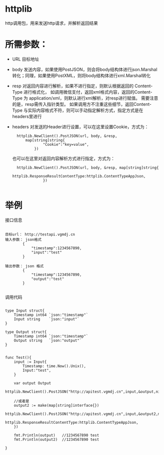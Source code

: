 # httplib
http调用包，用来发送http请求，并解析返回结果

# 所需参数：
- URL
  目标地址

- body
  发送内容，如果使用PostJSON，则会将body结构体进行json.Marshal转化；同理，如果使用PostXML，则将body结构体进行xml.Marshal转化

- resp
  对返回内容进行解析，如果不进行指定，则默认根据返回的 Content-Type 进行格式化，
  如调用微信支付，返回xml格式内容，返回的Content-Type 为 application/xml，则默认进行xml解析，对resp进行赋值。
  需要注意的是，resp需传入指针类型。
  如果调用方不注重这些细节，返回Content-Type 与实际内容格式不符，则可以手动指定解析方式，指定方式是在headers里进行

- headers
  对发送的Header进行设置，可以在这里设置Cookie，方式为：

  ```
    httplib.NewClient().PostJSON(url, body, &resp,
     	map[string]string{
                "Cookie":"key=value",
            })

  ```
  也可以在这里对返回内容解析方式进行指定，方式为：

  ```
    httplib.NewClient().PostJSON(url, body, &resp, map[string]string{
                   httplib.ResponseResultContentType:httplib.ContentTypeAppJson,
                })


  ```

# 举例
接口信息

```

目标url： http://testapi.vgmdj.cn
输入参数： json格式
        {
            "timestamp":1234567890,
            "input":"test"
        }

输出参数： json 格式
        {
            "timestamp":1234567890,
            "output":"test"
        }


```

调用代码

```

type Input struct{
    Timestamp int64 `json:"timestamp"`
    Input string    `json:"input"`
}

type Output struct{
    Timestamp int64 `json:"timestamp"`
    Output string   `json:"output"`
}


func Test(){
    input := Input{
        Timestamp: time.Now().Unix(),
        Input:"test",
    }

    var output Output
    httplib.NewClient().PostJSON("http://apitest.vgmdj.cn",input,&output,nil)

    //或者是
    output2 := make(map[string]interface{})
    httplib.NewClient().PostJSON("http://apitest.vgmdj.cn",input,&output2,map[string]string{
            httplib.ResponseResultContentType:httplib.ContentTypeAppJson,
    })

    fmt.Println(output)   //1234567890 test
    fmt.Println(output2)  //1234567890 test

}


```
